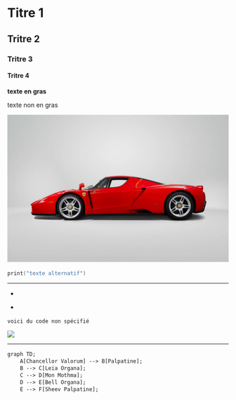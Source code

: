 # Titre 1
## Tritre 2
### Tritre 3
#### Tritre 4
**texte en gras**

texte non en gras

![Texte alternatif](./Images/ENZO.jpg.webp)

```powershell
print("texte alternatif")
```

---

-

*

`voici du code non spécifié`

<image src="./Images/S0-salon-de-geneve-2017-ferrari-812-superfast-toujours-plus-396271.jpg" style="display:block; width:20vw;">


---


```mermaid
graph TD;
    A[Chancellor Valorum] --> B[Palpatine];
    B --> C[Leia Organa];
    C --> D[Mon Mothma];
    D --> E[Bell Organa];
    E --> F[Sheev Palpatine];
```